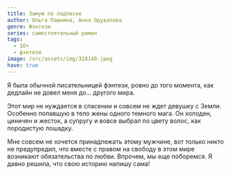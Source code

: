 ```yaml
---
title: Замуж по подписке
author: Ольга Пашнина, Анна Одувалова
genre: Фэнтези
series: самостоятельный роман
tags:
  - 16+
  - фэнтези
image: /src/assets/img/318140.jpeg
have: true
---
```

Я была обычной писательницей фэнтези, ровно до того момента, как дедлайн не довел меня до... другого мира.

Этот мир не нуждается в спасении и совсем не ждет девушку с Земли. Особенно попавшую в тело жены одного темного мага. Он холоден, циничен и жесток, а супругу и вовсе выбрал по цвету волос, как породистую лошадку.

Мне совсем не хочется принадлежать этому мужчине, вот только никто не предупредил, что вместе с правом на свободу в этом мире возникают обязательства по любви. Впрочем, мы еще поборемся. Я давно решила, что свою историю напишу сама!
